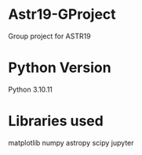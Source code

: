 # Astr19-GProject
Group project for ASTR19

# Python Version
Python 3.10.11 

# Libraries used
matplotlib
numpy 
astropy 
scipy 
jupyter
